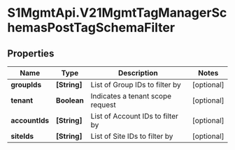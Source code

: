 # S1MgmtApi.V21MgmtTagManagerSchemasPostTagSchemaFilter

## Properties
Name | Type | Description | Notes
------------ | ------------- | ------------- | -------------
**groupIds** | **[String]** | List of Group IDs to filter by | [optional] 
**tenant** | **Boolean** | Indicates a tenant scope request | [optional] 
**accountIds** | **[String]** | List of Account IDs to filter by | [optional] 
**siteIds** | **[String]** | List of Site IDs to filter by | [optional] 


